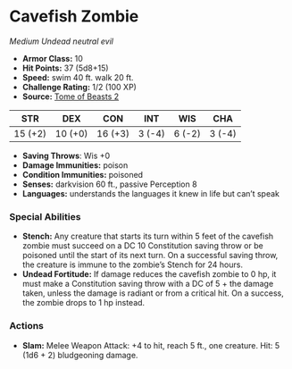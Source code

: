 # Cavefish Zombie

*Medium* *Undead* *neutral evil*

- **Armor Class:** 10
- **Hit Points:** 37 (5d8+15)
- **Speed:** swim 40 ft. walk 20 ft.
- **Challenge Rating:** 1/2 (100 XP)
- **Source:** [Tome of Beasts 2](https://koboldpress.com/kpstore/product/tome-of-beasts-2-for-5th-edition/)

| STR | DEX | CON | INT | WIS | CHA |
| --- | --- | --- | --- | --- | --- |
| 15 (+2) | 10 (+0) | 16 (+3) | 3 (-4) | 6 (-2) | 3 (-4) |

- **Saving Throws**: Wis +0
- **Damage Immunities:** poison
- **Condition Immunities:** poisoned
- **Senses:** darkvision 60 ft., passive Perception 8
- **Languages:** understands the languages it knew in life but can’t speak
### Special Abilities
- **Stench:** Any creature that starts its turn within 5 feet of the cavefish zombie must succeed on a DC 10 Constitution saving throw or be poisoned until the start of its next turn. On a successful saving throw, the creature is immune to the zombie’s Stench for 24 hours.
- **Undead Fortitude:** If damage reduces the cavefish zombie to 0 hp, it must make a Constitution saving throw with a DC of 5 + the damage taken, unless the damage is radiant or from a critical hit. On a success, the zombie drops to 1 hp instead.
### Actions
- **Slam:** Melee Weapon Attack: +4 to hit, reach 5 ft., one creature. Hit: 5 (1d6 + 2) bludgeoning damage.
